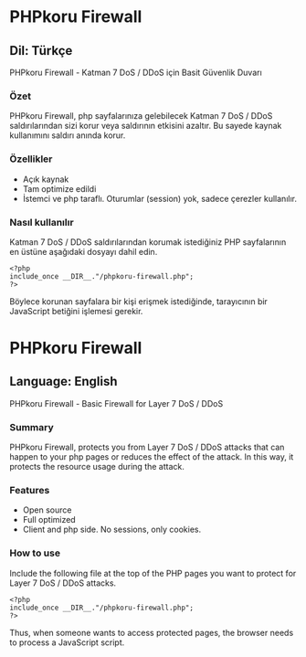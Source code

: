 # PHPkoru Firewall

## Dil: Türkçe

PHPkoru Firewall - Katman 7 DoS / DDoS için Basit Güvenlik Duvarı

### Özet
PHPkoru Firewall, php sayfalarınıza gelebilecek Katman 7 DoS / DDoS saldırılarından sizi korur veya saldırının etkisini azaltır. Bu sayede kaynak kullanımını saldırı anında korur.

### Özellikler
- Açık kaynak
- Tam optimize edildi
- İstemci ve php taraflı. Oturumlar (session) yok, sadece çerezler kullanılır.

### Nasıl kullanılır

Katman 7 DoS / DDoS saldırılarından korumak istediğiniz PHP sayfalarının en üstüne aşağıdaki dosyayı dahil edin.
```
<?php
include_once __DIR__."/phpkoru-firewall.php";
?>
```
Böylece korunan sayfalara bir kişi erişmek istediğinde, tarayıcının bir JavaScript betiğini işlemesi gerekir.

# PHPkoru Firewall

## Language: English

PHPkoru Firewall - Basic Firewall for Layer 7 DoS / DDoS

### Summary
PHPkoru Firewall, protects you from Layer 7 DoS / DDoS attacks that can happen to your php pages or reduces the effect of the attack. In this way, it protects the resource usage during the attack.

### Features
- Open source
- Full optimized
- Client and php side. No sessions, only cookies.

### How to use

Include the following file at the top of the PHP pages you want to protect for Layer 7 DoS / DDoS attacks.
```
<?php
include_once __DIR__."/phpkoru-firewall.php";
?>
```
Thus, when someone wants to access protected pages, the browser needs to process a JavaScript script.